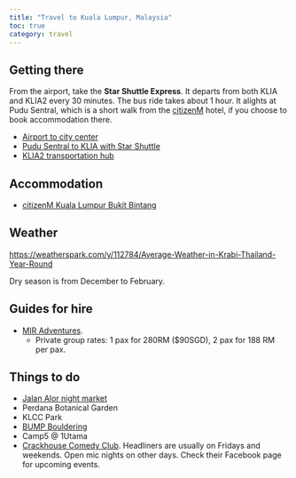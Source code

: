 ```yaml
---
title: "Travel to Kuala Lumpur, Malaysia"
toc: true
category: travel
---
```


## Getting there

From the airport, take the **Star Shuttle Express**. It departs from both KLIA
and KLIA2 every 30 minutes. The bus ride takes about 1 hour. It alights at Pudu
Sentral, which is a short walk from the
[citizenM](https://www.booking.com/hotel/my/citizenm-kuala-lumpur-bukit-bintang.en-gb.html)
hotel, if you choose to book accommodation there.

- [Airport to city center](https://www.ourtravelmix.com/kuala-lumpur-airport-to-city-centre/)
- [Pudu Sentral to KLIA with Star Shuttle](https://railtravelstation.com/star-shuttle-pudu-sentral-to-klia-and-klia2-by-express-bus/)
- [KLIA2 transportation hub](https://www.klia2.info/transportation/)

## Accommodation

- [citizenM Kuala Lumpur Bukit Bintang](https://www.booking.com/hotel/my/citizenm-kuala-lumpur-bukit-bintang.en-gb.html)

## Weather

https://weatherspark.com/y/112784/Average-Weather-in-Krabi-Thailand-Year-Round

Dry season is from December to February.

## Guides for hire

- [MIR Adventures](http://www.miradventures.com/).
    - Private group rates: 1 pax for 280RM ($90SGD), 2 pax
      for 188 RM per pax.

## Things to do

- [Jalan Alor night market](https://sethlui.com/jalan-alor-night-market-street-food-bukit-bintang-kuala-lumpur/)
- Perdana Botanical Garden
- KLCC Park
- [BUMP Bouldering](https://www.bumpbouldering.com/)
- Camp5 @ 1Utama
- [Crackhouse Comedy Club](https://www.facebook.com/crackhousekl/). Headliners are
  usually on Fridays and weekends. Open mic nights on other days. Check their
  Facebook page for upcoming events.
